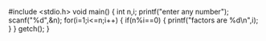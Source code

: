 #include <stdio.h>
void main()
{
int n,i;
printf("enter any number");
scanf("%d",&n);
for(i=1;i<=n;i++)
{
if(n%i==0)
{
printf("factors are %d\n",i);
}
}
getch();
}
